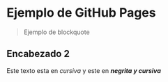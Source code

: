 # Ejemplo de GitHub Pages

> Ejemplo de blockquote

## Encabezado 2

Este texto esta en _cursiva_ y este en ___negrita y cursiva___
